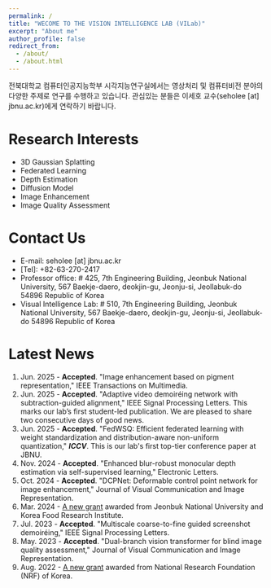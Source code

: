 ```yaml
---
permalink: /
title: "WECOME TO THE VISION INTELLIGENCE LAB (VILab)"
excerpt: "About me"
author_profile: false
redirect_from: 
  - /about/
  - /about.html
---
```


전북대학교 컴퓨터인공지능학부 시각지능연구실에서는 영상처리 및 컴퓨터비전 분야의 다양한 주제로 연구를 수행하고 있습니다. 관심있는 분들은 이세호 교수(seholee [at] jbnu.ac.kr)에게 연락하기 바랍니다.



Research Interests
======
* 3D Gaussian Splatting
* Federated Learning
* Depth Estimation
* Diffusion Model
* Image Enhancement
* Image Quality Assessment

Contact Us
=====
* E-mail: seholee [at] jbnu.ac.kr
* \[Tel\]: +82-63-270-2417
* Professor office: # 425, 7th Engineering Building, Jeonbuk National University, 567 Baekje-daero, deokjin-gu, Jeonju-si, Jeollabuk-do 54896 Republic of Korea
* Visual Intelligence Lab: # 510, 7th Engineering Building, Jeonbuk National University, 567 Baekje-daero, deokjin-gu, Jeonju-si, Jeollabuk-do 54896 Republic of Korea

Latest News
=====

1. Jun. 2025 - <b>Accepted</b>. "Image enhancement based on pigment representation," IEEE Transactions on Multimedia.
1. Jun. 2025 - <b>Accepted</b>. "Adaptive video demoiréing network with subtraction-guided alignment," IEEE Signal Processing Letters. This marks our lab’s first student-led publication. We are pleased to share two consecutive days of good news.
1. Jun. 2025 - <b>Accepted</b>. "FedWSQ: Efficient federated learning with weight standardization and distribution-aware non-uniform quantization," <i><b>ICCV</b></i>. This is our lab's first top-tier conference paper at JBNU.
1. Nov. 2024 - <b>Accepted</b>. "Enhanced blur-robust monocular depth estimation via self-supervised learning," Electronic Letters.
1. Oct. 2024 - <b>Accepted</b>. "DCPNet: Deformable control point network for image enhancement," Journal of Visual Communication and Image Representation.
2. Mar. 2024 -  <A href = "https://jbnu-vilab.github.io/projects/" >A new grant</A> awarded from Jeonbuk National University and Korea Food Research Institute.
3. Jul. 2023 - <b>Accepted</b>. "Multiscale coarse-to-fine guided screenshot demoiréing," IEEE Signal Processing Letters.
4. May. 2023 - <b>Accepted</b>. "Dual-branch vision transformer for blind image quality assessment," Journal of Visual Communication and Image Representation.
5. Aug. 2022 - <A href = "https://jbnu-vilab.github.io/projects/" >A new grant</A> awarded from National Research Foundation (NRF) of Korea.
